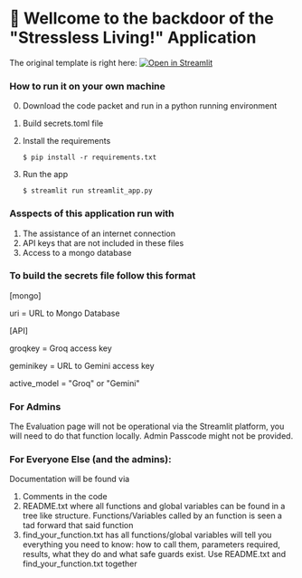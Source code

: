 # 🎈 Wellcome to the backdoor of the "Stressless Living!" Application

The original template is right here: [![Open in Streamlit](https://static.streamlit.io/badges/streamlit_badge_black_white.svg)](https://blank-app-template.streamlit.app/)

### How to run it on your own machine

0. Download the code packet and run in a python running environment

2. Build secrets.toml file

3. Install the requirements

   ```
   $ pip install -r requirements.txt
   ```

4. Run the app  

   ```
   $ streamlit run streamlit_app.py
   ```
### Asspects of this application run with 

1. The assistance of an internet connection
2. API keys that are not included in these files
3. Access to a mongo database

### To build the secrets file follow this format

[mongo]

uri = URL to Mongo Database

[API]

groqkey = Groq access key

geminikey = URL to Gemini access key

active_model = "Groq" or "Gemini"

### For Admins

The Evaluation page will not be operational via the Streamlit platform, you will need to do that function locally. Admin Passcode might not be provided.

### For Everyone Else (and the admins):

Documentation will be found via 

1. Comments in the code
2. README.txt where all functions and global variables can be found in a tree like structure. Functions/Variables called by an function is seen a tad forward that said function
3. find_your_function.txt has all functions/global variables will tell you everything you need to know: how to call them, parameters required, results, what they do and what safe guards exist. Use README.txt and find_your_function.txt together


